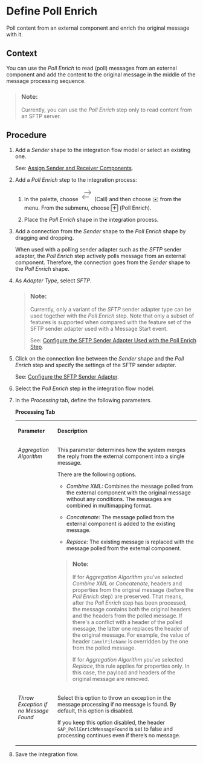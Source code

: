 <!-- loiof8c8c1d5396b4cc780e91df826810f95 -->

<link rel="stylesheet" type="text/css" href="../css/sap-icons.css"/>

# Define Poll Enrich

Poll content from an external component and enrich the original message with it.



## Context

You can use the *Poll Enrich* to read \(poll\) messages from an external component and add the content to the original message in the middle of the message processing sequence.

> ### Note:  
> Currently, you can use the *Poll Enrich* step only to read content from an SFTP server.



## Procedure

1.  Add a *Sender* shape to the integration flow model or select an existing one.

    See: [Assign Sender and Receiver Components](assign-sender-and-receiver-components-f0eb056.md).

2.  Add a *Poll Enrich* step to the integration process:

    1.  In the palette, choose ![](images/external_call_bfbf8b0.png) \(Call\) and then choose :envelope: from the menu. From the submenu, choose <span class="SAP-icons"></span> \(Poll Enrich\).

    2.  Place the *Poll Enrich* shape in the integration process.


3.  Add a connection from the *Sender* shape to the *Poll Enrich* shape by dragging and dropping.

    When used with a polling sender adapter such as the *SFTP* sender adapter, the *Poll Enrich* step actively polls message from an external component. Therefore, the connection goes from the *Sender* shape to the *Poll Enrich* shape.

4.  As *Adapter Type*, select *SFTP*.

    > ### Note:  
    > Currently, only a variant of the *SFTP* sender adapter type can be used together with the *Poll Enrich* step. Note that only a subset of features is supported when compared with the feature set of the SFTP sender adapter used with a Message Start event.
    > 
    > See: [Configure the SFTP Sender Adapter Used with the Poll Enrich Step](configure-the-sftp-sender-adapter-used-with-the-poll-enrich-step-1f15fe2.md).

5.  Click on the connection line between the *Sender* shape and the *Poll Enrich* step and specify the settings of the SFTP sender adapter.

    See: [Configure the SFTP Sender Adapter](configure-the-sftp-sender-adapter-2de9ee5.md).

6.  Select the *Poll Enrich* step in the integration flow model.

7.  In the *Processing* tab, define the following parameters.

    **Processing Tab**


    <table>
    <tr>
    <th valign="top">

    Parameter


    
    </th>
    <th valign="top">

    Description


    
    </th>
    </tr>
    <tr>
    <td valign="top">

    *Aggregation Algorithm*


    
    </td>
    <td valign="top">

    This parameter determines how the system merges the reply from the external component into a single message.

    There are the following options.

    -   *Combine XML:* Combines the message polled from the external component with the original message without any conditions. The messages are combined in multimapping format.

    -   *Concatenate:* The message polled from the external component is added to the existing message.

    -   *Replace:* The existing message is replaced with the message polled from the external component.

    > ### Note:  
    > If for *Aggregation Algorithm* you've selected *Combine XML* or *Concatenate*, headers and properties from the original message \(before the *Poll Enrich* step\) are preserved. That means, after the *Poll Enrich* step has been processed, the message contains both the original headers and the headers from the polled message. If there's a conflict with a header of the polled message, the latter one replaces the header of the original message. For example, the value of header `CamelFileName` is overridden by the one from the polled message.
    > 
    > If for *Aggregation Algorithm* you've selected *Replace*, this rule applies for properties only. In this case, the payload and headers of the original message are removed.


    
    </td>
    </tr>
    <tr>
    <td valign="top">

     *Throw Exception if no Message Found* 


    
    </td>
    <td valign="top">

    Select this option to throw an exception in the message processing if no message is found. By default, this option is disabled.

    If you keep this option disabled, the header `SAP_PollEnrichMessageFound` is set to false and processing continues even if there’s no message.


    
    </td>
    </tr>
    </table>
    
8.  Save the integration flow.


